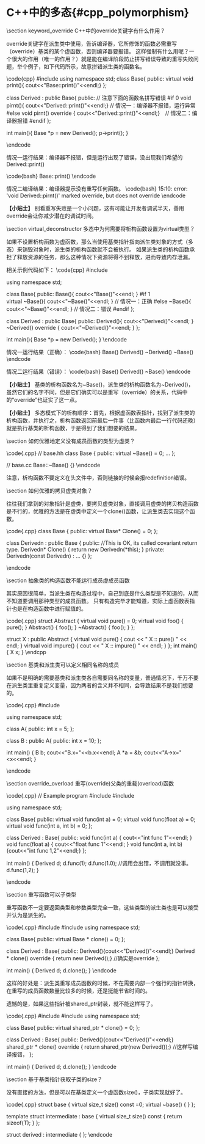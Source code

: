 C++中的多态{#cpp_polymorphism}
============================


\section keyword_override C++中的override关键字有什么作用？

override关键字在派生类中使用，告诉编译器，它所修饰的函数必需重写（override）基类的某个虚函数，否则编译器要报错。
这样强制有什么用呢？一个很大的作用（唯一的作用？）就是能在编译阶段防止拼写错误导致的重写失败问题，举个例子，如下代码所示，故意拼错派生类的函数名。

\code{cpp}
#include <iostream>
using namespace std;
class Base{
public:
    virtual void print(){ cout<<"Base::print()"<<endl;}
};

class Derived : public Base{
public:
    // 注意下面的函数名拼写错误
#if 0
    void pirnt(){ cout<<"Derived::print()"<<endl;} // 情况一：编译器不报错，运行异常
#else
    void pirnt() override { cout<<"Derived::print()"<<endl;}　// 情况二：编译器报错
#endif
};

int main(){
    Base *p = new Derived();
    p->print();
}

\endcode

情况一运行结果：编译器不报错，但是运行出现了错误，没出现我们希望的Derived::print()

\code{bash}
Base::print()
\endcode

情况二编译结果：编译器提示没有重写任何函数。
\code{bash}
15:10: error: 'void Derived::pirnt()' marked override, but does not override
\endcode

<b>【小贴士】</b>
别看重写失败是一个小问题，这有可能让开发者调试半天，善用override会让你减少潜在的调试时间。


\section virtual_deconstructor 多态中为何需要将析构函数设置为virtual类型？

如果不设置析构函数为虚函数，那么当使用基类指针指向派生类对象的方式（多态）来销毁对象时，派生类的析构函数就不会被执行。
如果派生类的析构函数承担了释放资源的任务，那么这种情况下资源将得不到释放，进而导致内存泄漏。

相关示例代码如下：
\code{cpp}
#include <iostream>

using namespace std;

class Base{
public:
    Base(){ cout<<"Base()"<<endl; }
#if 1   
    virtual ~Base(){ cout<<"~Base()"<<endl; }   // 情况一：正确
#else
    ~Base(){ cout<<"~Base()"<<endl; }   // 情况二：错误
#endif
};

class Derived : public Base{
public:
    Derived(){ cout<<"Derived()"<<endl; }
    ~Derived() override { cout<<"~Derived()"<<endl; }
};

int main(){
    Base *p = new Derived();
}
\endcode

情况一运行结果（正确）：
\code{bash}
Base()
Derived()
~Derived()
~Base()
\endcode


情况二运行结果（错误）：
\code{bash}
Base()
Derived()
~Base()
\endcode

<b>【小贴士】</b>
基类的析构函数名为~Base()，派生类的析构函数名为~Derived()，虽然它们的名字不同，但是它们确实可以是重写（override）的关系，代码中的“override”也证实了这一点。

<b>【小贴士】</b>
多态模式下的析构顺序：首先，根据虚函数表指针，找到了派生类的析构函数，并执行之，析构函数返回前最后一件事（比函数内最后一行代码还晚）就是执行基类的析构函数，于是得到了我们想要的结果。


\section 如何优雅地定义没有成员函数的类型为虚类？

\code{.cpp}
// base.hh
class Base
{
public:
    virtual ~Base() = 0;
    ...
};

// base.cc
Base::~Base() {}
\endcode

注意，析构函数不要定义在头文件中，否则链接的时候会报redefinition错误。


\section 如何优雅的拷贝虚类对象？

往往我们拿到的对象指针是虚类，要拷贝虚类对象，直接调用虚类的拷贝构造函数是不行的，优雅的方法是在虚类中定义一个clone()函数，让派生类去实现这个函数。

\code{.cpp}
class Base {
public:
  virtual Base* Clone() = 0;
};

class Derivedn : public Base {
public:
  //This is OK, its called covariant return type.
  Derivedn* Clone() {
    return new Derivedn(*this);
  }
private:
  Derivedn(const Derivedn) : ... {}
};

\endcode


\section 抽象类的构造函数不能运行成员虚成员函数

其实原因很简单，当派生类在构造过程中，自己到底是什么类型是不知道的，从而不知道要调用那种类型的成员函数。
只有构造完毕才能知道，实际上虚函数表指针也是在构造函数中进行赋值的。

\code{.cpp}
struct Abstract {
    virtual void pure() = 0;
    virtual void foo() {
        pure();
    }
    Abstract() {
        foo();
    }
    ~Abstract() {
        foo();
    }
};

struct X : public Abstract {
    virtual void pure() { cout << " X :: pure() " << endl; }
    virtual void impure() { cout << " X :: impure() " << endl; }
};
int main() {
    X x;
}
\endcpp


\section 基类和派生类可以定义相同名称的成员

如果不是明确的需要基类和派生类各自需要同名称的变量，普通情况下，千万不要在派生类里重复定义变量，因为两者的含义并不相同，会导致结果不是我们想要的。

\code{.cpp}
#include <iostream>

using namespace std;

class A{
public:
    int x = 5;
};

class B : public A{
public: 
    int x = 10;
};

int main()
{
    B b;
    cout<<"B.x="<<b.x<<endl;
    A *a = &b;
    cout<<"A->x="<<a->x<<endl;
}

\endcode


\section override_overload 重写(override)父类的重载(overload)函数

\code{.cpp}
// Example program
#include <iostream>
#include <string>

using namespace std;

class Base{
public:
    virtual void func(int a) = 0;
    virtual void func(float a) = 0;
    virtual void func(int a, int b) = 0;
};

class Derived : Base{
public:
    void func(int a) { cout<<"int func 1"<<endl; }
    void func(float a) { cout<<"float func 1"<<endl; }
    void func(int a, int b) {cout<<"int func 1,2"<<endl;}
};

int main()
{
    Derived d;
    d.func(1);
    d.func(1.0);    //调用会出错，不调用就没事。
    d.func(1,2);
}

\endcode


\section 重写函数可以子类型

重写函数不一定要返回类型和参数类型完全一致，这些类型的派生类也是可以接受并认为是派生的。

\code{.cpp}
#include <iostream>
#include <string>
using namespace std;

class Base{
public:
    virtual Base * clone() = 0;
};

class Derived : Base{
public:
    Derived(){cout<<"Derived()"<<endl;}
    Derived * clone() override { return new Derived();} //确实是override
};

int main()
{
    Derived d;
    d.clone();
}
\endcode

这样的好处是：派生类重写成员函数的时候，不在需要内部一个强行的指针转换，在重写的成员函数数量比较多的时候，还是挺能节省时间的。

遗憾的是，如果这些指针被shared_ptr封装，就不能这样写了。

\code{.cpp}
#include <iostream>
#include <string>
using namespace std;

class Base{
public:
    virtual shared_ptr<Base> * clone() = 0;
};

class Derived : Base{
public:
    Derived(){cout<<"Derived()"<<endl;}
    shared_ptr<Derived> * clone() override { return shared_ptr<Dervied>(new Derived());} //这样写编译报错，
};

int main()
{
    Derived d;
    d.clone();
}
\endcode


\section 基于基类指针获取子类的size？

没有直接的方法，但是可以在基类定义一个虚函数size()，子类实现就好了。

\code{.cpp}
struct base {
  virtual size_t size() const =0;
  virtual ~base() { }
};

template<typename T> 
struct intermediate : base {
  virtual size_t size() const { return sizeof(T); }
};

struct derived : intermediate<derived> 
{ };
\endcode